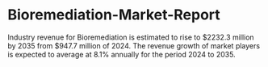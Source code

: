 # Bioremediation-Market-Report
Industry revenue for Bioremediation is estimated to rise to $2232.3 million by 2035 from $947.7 million of 2024. The revenue growth of market players is expected to average at 8.1% annually for the period 2024 to 2035.

